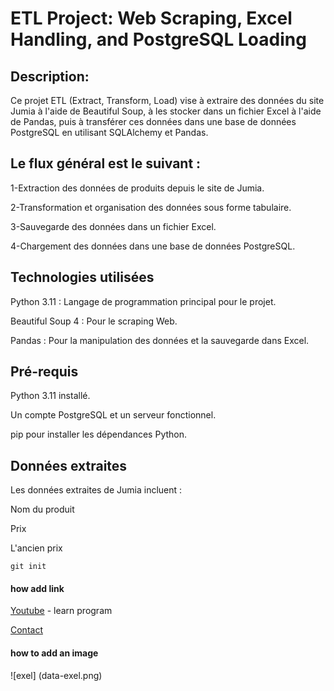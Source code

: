 # ETL Project: Web Scraping, Excel Handling, and PostgreSQL Loading


## Description:

Ce projet ETL (Extract, Transform, Load) vise à extraire des données du site Jumia à l'aide de Beautiful Soup, à les stocker dans un fichier Excel à l'aide de Pandas, puis à transférer ces données dans une base de données PostgreSQL en utilisant SQLAlchemy et Pandas.

## Le flux général est le suivant :

1-Extraction des données de produits depuis le site de Jumia.

2-Transformation et organisation des données sous forme tabulaire.

3-Sauvegarde des données dans un fichier Excel.

4-Chargement des données dans une base de données PostgreSQL.

## Technologies utilisées

Python 3.11 : Langage de programmation principal pour le projet.

Beautiful Soup 4 : Pour le scraping Web.

Pandas : Pour la manipulation des données et la sauvegarde dans Excel.

## Pré-requis


Python 3.11 installé.

Un compte PostgreSQL et un serveur fonctionnel.

pip pour installer les dépendances Python.

## Données extraites
Les données extraites de Jumia incluent :

Nom du produit

Prix

L'ancien prix


```
git init

```

#### how add link
[Youtube](https://youtu.be/evz1LqEomTE) - learn program


[Contact](https://www.linkedin.com/in/sara-el-ghazouani-378047268/?lipi=urn%3Ali%3Apage%3Ad_flagship3_feed%3BzhqlcgsPQZOomNE3aGUlbQ%3D%3D)

#### how to add an image
 
 ![exel] (data-exel.png)
